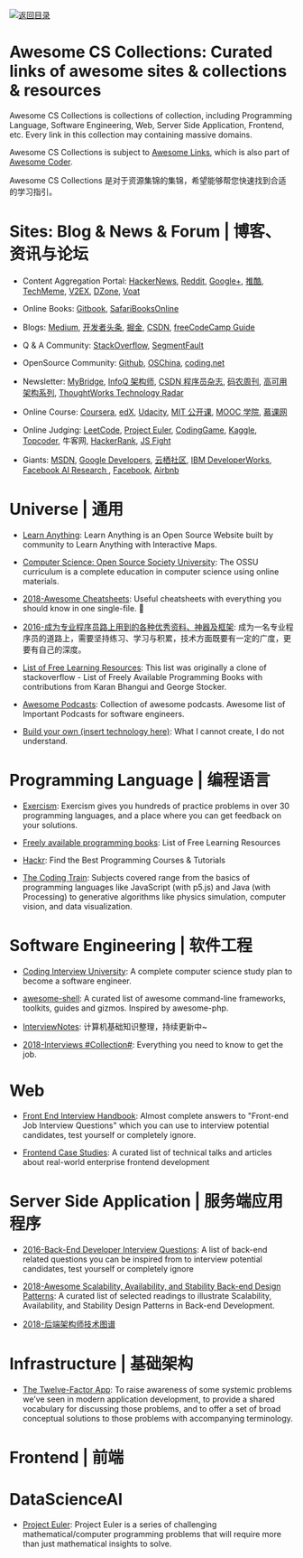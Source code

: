 [![返回目录](https://user-images.githubusercontent.com/5803001/38079637-ff0abcf0-3371-11e8-9b76-ad651620afc7.jpg)](https://github.com/wxyyxc1992/Awesome-Links)

# Awesome CS Collections: Curated links of awesome sites & collections & resources

Awesome CS Collections is collections of collection, including Programming Language, Software Engineering, Web, Server Side Application, Frontend, etc. Every link in this collection may containing massive domains.

Awesome CS Collections is subject to [Awesome Links](https://github.com/wxyyxc1992/Awesome-Links/), which is also part of [Awesome Coder](https://github.com/wxyyxc1992/Awesome-Coder).

Awesome CS Collections 是对于资源集锦的集锦，希望能够帮您快速找到合适的学习指引。

# Sites: Blog & News & Forum | 博客、资讯与论坛

* Content Aggregation Portal: [HackerNews](https://news.ycombinator.com/news), [Reddit](https://www.reddit.com/), [Google+](plus.google.com), [推酷](tuicool.com), [TechMeme](https://www.techmeme.com/), [V2EX](https://www.v2ex.com/), [DZone](dzone.com), [Voat](https://voat.co/)

* Online Books: [Gitbook](https://www.gitbook.com/), [SafariBooksOnline](https://www.safaribooksonline.com/)

* Blogs: [Medium](https://medium.com), [开发者头条](https://toutiao.io), [掘金](https://gold.xitu.io/), [CSDN](http://www.csdn.net/), [freeCodeCamp Guide](https://guide.freecodecamp.org/agile)

* Q & A Community: [StackOverflow](https://stackoverflow.com/), [SegmentFault](https://segmentfault.com/)

* OpenSource Community: [Github](https://github.com/), [OSChina](https://git.oschina.net/), [coding.net](https://coding.net)

* Newsletter: [MyBridge](mybridge.co), [InfoQ 架构师](www.infoq.com/cn), [CSDN 程序员杂志](), [码农周刊](http://weekly.manong.io/), [高可用架构系列](https://parg.co/UnB), [ThoughtWorks Technology Radar](https://assets.thoughtworks.com/assets/technology-radar-apr-2016-cn.pdf)

* Online Course: [Coursera](https://www.coursera.org/), [edX](https://www.edx.org/), [Udacity](https://cn.udacity.com/), [MIT 公开课](https://ocw.mit.edu/index.htm), [MOOC 学院](http://mooc.guokr.com/course/), [慕课网](http://www.imooc.com/)

* Online Judging: [LeetCode](https://leetcode.com/), [Project Euler](https://projecteuler.net/), [CodingGame](https://www.codingame.com/start), [Kaggle](https://www.kaggle.com/), [Topcoder](https://www.topcoder.com/), 牛客网, [HackerRank](https://www.hackerrank.com/), [JS Fight](https://jsfight.club/)

* Giants: [MSDN](https://msdn.microsoft.com/zh-cn), [Google Developers](https://developers.google.cn/), [云栖社区](https://yq.aliyun.com/), [IBM DeveloperWorks](http://www.ibm.com/developerworks/), [Facebook AI Research ](https://research.fb.com/ai-helps-facebooks-internet-drones-find-where-the-people-are/), [Facebook](https://code.facebook.com/posts/), [Airbnb](http://nerds.airbnb.com/)

# Universe | 通用

* [Learn Anything](https://github.com/learn-anything/learn-anything): Learn Anything is an Open Source Website built by community to Learn Anything with Interactive Maps.

* [Computer Science: Open Source Society University](https://github.com/ossu/computer-science): The OSSU curriculum is a complete education in computer science using online materials.

* [2018-Awesome Cheatsheets](https://github.com/LeCoupa/awesome-cheatsheets): Useful cheatsheets with everything you should know in one single-file. 🚀

* [2016-成为专业程序员路上用到的各种优秀资料、神器及框架](https://github.com/stanzhai/be-a-professional-programmer): 成为一名专业程序员的道路上，需要坚持练习、学习与积累，技术方面既要有一定的广度，更要有自己的深度。

* [List of Free Learning Resources](https://github.com/EbookFoundation/free-programming-books): This list was originally a clone of stackoverflow - List of Freely Available Programming Books with contributions from Karan Bhangui and George Stocker.

* [Awesome Podcasts](https://github.com/rShetty/awesome-podcasts): Collection of awesome podcasts. Awesome list of Important Podcasts for software engineers.

* [Build your own (insert technology here)](https://github.com/danistefanovic/build-your-own-x#build-your-own-database): What I cannot create, I do not understand.

# Programming Language | 编程语言

* [Exercism](http://exercism.io/): Exercism gives you hundreds of practice problems in over 30 programming languages, and a place where you can get feedback on your solutions.

* [Freely available programming books](https://github.com/EbookFoundation/free-programming-books): List of Free Learning Resources

* [Hackr](https://hackr.io/): Find the Best Programming Courses & Tutorials

* [The Coding Train](https://www.youtube.com/user/shiffman/about): Subjects covered range from the basics of programming languages like JavaScript (with p5.js) and Java (with Processing) to generative algorithms like physics simulation, computer vision, and data visualization.

# Software Engineering | 软件工程

* [Coding Interview University](https://github.com/jwasham/coding-interview-university): A complete computer science study plan to become a software engineer.

* [awesome-shell](https://github.com/alebcay/awesome-shell): A curated list of awesome command-line frameworks, toolkits, guides and gizmos. Inspired by awesome-php.

* [InterviewNotes](https://github.com/CyC2018/InterviewNotes): 计算机基础知识整理，持续更新中~

* [2018-Interviews #Collection#](https://github.com/kdn251/interviews): Everything you need to know to get the job.

# Web

* [Front End Interview Handbook](https://github.com/yangshun/front-end-interview-handbook): Almost complete answers to "Front-end Job Interview Questions" which you can use to interview potential candidates, test yourself or completely ignore.

* [Frontend Case Studies](https://github.com/andrew--r/frontend-case-studies): A curated list of technical talks and articles about real-world enterprise frontend development

# Server Side Application | 服务端应用程序

* [2016-Back-End Developer Interview Questions](https://parg.co/UXF): A list of back-end related questions you can be inspired from to interview potential candidates, test yourself or completely ignore

* [2018-Awesome Scalability, Availability, and Stability Back-end Design Patterns](https://github.com/binhnguyennus/awesome-scalability): A curated list of selected readings to illustrate Scalability, Availability, and Stability Design Patterns in Back-end Development.

* [2018-后端架构师技术图谱](https://github.com/xingshaocheng/architect-awesome)

# Infrastructure | 基础架构

* [The Twelve-Factor App](http://12factor.net/zh_cn/): To raise awareness of some systemic problems we’ve seen in modern application development, to provide a shared vocabulary for discussing those problems, and to offer a set of broad conceptual solutions to those problems with accompanying terminology.

# Frontend | 前端

# DataScienceAI

* [Project Euler](https://projecteuler.net/about): Project Euler is a series of challenging mathematical/computer programming problems that will require more than just mathematical insights to solve.
